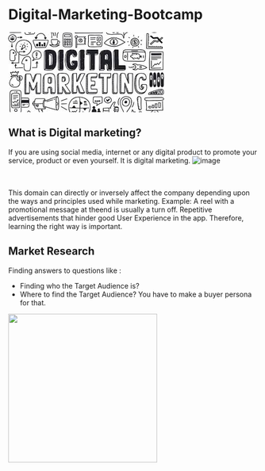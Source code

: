 # Digital-Marketing-Bootcamp
<img src="https://github.com/NishitaErvantikar9/Digital-Marketing-Bootcamp/blob/main/RESOURCES/Images/images.jpg" align= "center">

## What is Digital marketing?

If you are using social media, internet or any digital product to promote your service, product or even yourself. It is digital marketing.
![image](https://user-images.githubusercontent.com/120945994/220854624-c54dae19-7e8f-4a26-8166-9fda848f0270.png)

<br><br>
This domain can directly or inversely affect the company depending upon the ways and principles used while marketing. 
Example: A reel with a promotional message at theend is usually a turn off. Repetitive advertisements that hinder good User Experience in the app.
Therefore, learning the right way is important.

## Market Research
Finding answers to questions like :

- Finding who the Target Audience is?
- Where to find the Target Audience?
You have to make a buyer persona for that.

<img src="https://user-images.githubusercontent.com/120945994/220836395-89aa3b2d-538b-43c4-9a4b-d44daa7af619.png" height="300px" width="300px">
    

